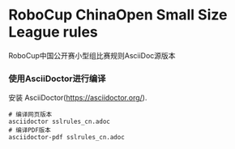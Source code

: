 # RoboCup ChinaOpen Small Size League rules

RoboCup中国公开赛小型组比赛规则AsciiDoc源版本

<!-- ## 构建
The rules are automatically built on updates to the master branch and published to [Github Pages](https://robocup-ssl.github.io/ssl-rules/sslrules.html). There is also a [PDF-version](https://robocup-ssl.github.io/ssl-rules/sslrules.pdf). -->

### 使用AsciiDoctor进行编译
安装 AsciiDoctor(https://asciidoctor.org/).
```
# 编译网页版本
asciidoctor sslrules_cn.adoc
# 编译PDF版本
asciidoctor-pdf sslrules_cn.adoc
```